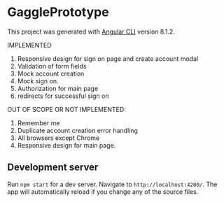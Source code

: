 # GagglePrototype

This project was generated with [Angular CLI](https://github.com/angular/angular-cli) version 8.1.2.

IMPLEMENTED
1. Responsive design for sign on page and create account modal
2. Validation of form fields
3. Mock account creation
4. Mock sign on.
5. Authorization for main page
6. redirects for successful sign on


OUT OF SCOPE OR NOT IMPLEMENTED: 
1. Remember me
2. Duplicate account creation error handling
3. All browsers except Chrome
4. Responsive design for main page.

## Development server

Run `npm start` for a dev server. Navigate to `http://localhost:4200/`. The app will automatically reload if you change any of the source files.

